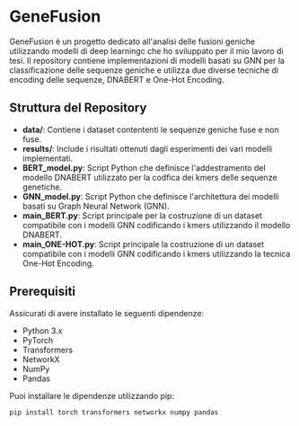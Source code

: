 # GeneFusion

GeneFusion è un progetto dedicato all'analisi delle fusioni geniche utilizzando modelli di deep learningc che ho sviluppato per il mio lavoro di tesi. Il repository contiene implementazioni di modelli basati su GNN per la classificazione delle sequenze geniche e utilizza due diverse tecniche di encoding delle sequenze, DNABERT e One-Hot Encoding.

## Struttura del Repository

- **data/**: Contiene i dataset contententi le sequenze geniche fuse e non fuse.
- **results/**: Include i risultati ottenuti dagli esperimenti dei vari modelli implementati.
- **BERT_model.py**: Script Python che definisce l'addestramento del modello DNABERT utilizzato per la codfica dei kmers delle sequenze genetiche.
- **GNN_model.py**: Script Python che definisce l'architettura dei modelli basati su Graph Neural Network (GNN).
- **main_BERT.py**: Script principale per la costruzione di un dataset compatibile con i modelli GNN codificando i kmers utilizzando il modello DNABERT.
- **main_ONE-HOT.py**: Script principale la costruzione di un dataset compatibile con i modelli GNN codificando i kmers utilizzando la tecnica One-Hot Encoding. 

## Prerequisiti

Assicurati di avere installato le seguenti dipendenze:

- Python 3.x
- PyTorch
- Transformers
- NetworkX
- NumPy
- Pandas

Puoi installare le dipendenze utilizzando pip:

```bash
pip install torch transformers networkx numpy pandas
